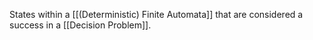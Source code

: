 States within a [[(Deterministic) Finite Automata]] that are considered a success in a [[Decision Problem]].